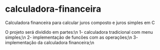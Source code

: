 # calculadora-financeira
Calculadora financeira para calcular juros composto e juros simples em C


O projeto será dividido em partes:\n
1- calculadora tradicional com menu simples;\n
2- implementação de funcões com as operações;\n
3- implementação da calculadora financeira;\n
